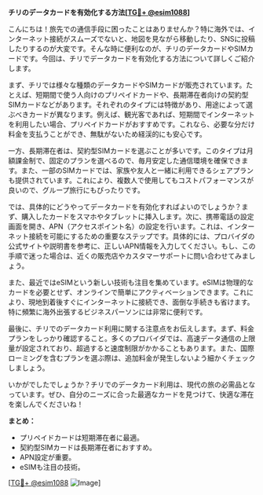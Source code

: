 **チリのデータカードを有効化する方法[[TG💪+ @esim1088](https://t.me/s/esim1088)]**

こんにちは！旅先での通信手段に困ったことはありませんか？特に海外では、インターネット接続がスムーズでないと、地図を見ながら移動したり、SNSに投稿したりするのが大変です。そんな時に便利なのが、チリのデータカードやSIMカードです。今回は、チリでデータカードを有効化する方法について詳しくご紹介します。

まず、チリでは様々な種類のデータカードやSIMカードが販売されています。たとえば、短期間で使う人向けのプリペイドカードや、長期滞在者向けの契約型SIMカードなどがあります。それぞれのタイプには特徴があり、用途によって選ぶべきカードが異なります。例えば、観光客であれば、短期間でインターネットを利用したい場合、プリペイドカードがおすすめです。これなら、必要な分だけ料金を支払うことができ、無駄がないため経渓的にも安心です。

一方、長期滞在者は、契約型SIMカードを選ぶことが多いです。このタイプは月額課金制で、固定のプランを選べるので、毎月安定した通信環境を確保できます。また、一部のSIMカードでは、家族や友人と一緒に利用できるシェアプランも提供されています。これにより、複数人で使用してもコストパフォーマンスが良いので、グループ旅行にもぴったりです。

では、具体的にどうやってデータカードを有効化すればよいのでしょうか？まず、購入したカードをスマホやタブレットに挿入します。次に、携帯電話の設定画面を開き、APN（アクセスポイント名）の設定を行います。これは、インターネット接続を可能にするための重要なステップです。具体的には、プロバイダの公式サイトや説明書を参考に、正しいAPN情報を入力してください。もし、この手順で迷った場合は、近くの販売店やカスタマーサポートに問い合わせてみましょう。

また、最近ではeSIMという新しい技術も注目を集めています。eSIMは物理的なカードを必要とせず、オンラインで簡単にアクティベーションできます。これにより、現地到着後すぐにインターネットに接続でき、面倒な手続きも省けます。特に頻繁に海外出張するビジネスパーソンには非常に便利です。

最後に、チリでのデータカード利用に関する注意点をお伝えします。まず、料金プランをしっかり確認すること。多くのプロバイダでは、高速データ通信の上限量が設定されており、超過すると速度制限がかかることもあります。また、国際ローミングを含むプランを選ぶ際は、追加料金が発生しないよう細かくチェックしましょう。

いかがでしたでしょうか？チリでのデータカード利用は、現代の旅の必需品となっています。ぜひ、自分のニーズに合った最適なカードを見つけて、快適な滞在を楽しんでくださいね！

**まとめ：**
- プリペイドカードは短期滞在者に最適。
- 契約型SIMカードは長期滞在者におすすめ。
- APN設定が重要。
- eSIMも注目の技術。

[[TG💪+ @esim1088](https://t.me/s/esim1088) ![Image](https://i.postimg.cc/Y0z9fWf4/image.png)]